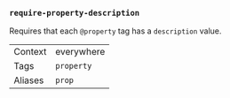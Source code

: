 ### `require-property-description`

Requires that each `@property` tag has a `description` value.

|||
|---|---|
|Context|everywhere|
|Tags|`property`|
|Aliases|`prop`|

<!-- assertions requirePropertyDescription -->
